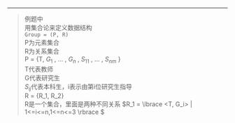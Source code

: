 ---
>例题中  
>用集合论来定义数据结构  
>`Group = (P, R)`   
>P为元素集合  
>R为关系集合  
>P = {T, $G_1$ , ... , $G_n$ , $S_{11}$ , ... , $S_{nm}$ }  
>T代表教师  
>G代表研究生  
>$S_{ij}$代表本科生，i表示由第i位研究生指导  
>R = {R_1, R_2}  
>R是一个集合，里面是两种不同关系
>$R_1 = \lbrace <T, G_i> | 1<=i<=n,1<=n<=3 \rbrace $
>
